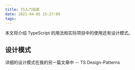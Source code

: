 ```yaml
---
title: TS入门指南
date: 2021-04-05 15:27:09
tags:
---
```


本文将介绍 TypeScript 的用法和实际项目中的使用还有设计模式。

## 设计模式

详细的设计模式在我的另一篇文章中 -- TS Design-Patterns
